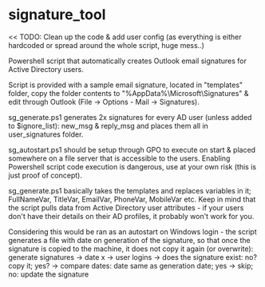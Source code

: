 # signature_tool

<< TODO: Clean up the code & add user config (as everything is either hardcoded or spread around the whole script, huge mess..)

Powershell script that automatically creates Outlook email signatures for Active Directory users.

Script is provided with a sample email signature, located in "templates" folder, copy the folder contents to "%AppData%\Microsoft\Signatures" & edit through Outlook (File -> Options - Mail -> Signatures).

sg_generate.ps1 generates 2x signatures for every AD user (unless added to $ignore_list): new_msg & reply_msg and places them all in user_signatures folder.

sg_autostart.ps1 should be setup through GPO to execute on start & placed somewhere on a file server that is accessible to the users. Enabling Powershell script code execution is dangerous, use at your own risk (this is just proof of concept).

sg_generate.ps1 basically takes the templates and replaces variables in it; FullNameVar, TitleVar, EmailVar, PhoneVar, MobileVar etc.
Keep in mind that the script pulls data from Active Directory user attributes - if your users don't have their details on their AD profiles, it probably won't work for you.

Considering this would be ran as an autostart on Windows login - the script generates a file with date on generation of the signature, so that once the signature is copied to the machine, it does not copy it again (or overwrite):
generate signatures -> date x -> user logins -> does the signature exist: no? copy it; yes? -> compare dates: date same as generation date; yes -> skip; no: update the signature

